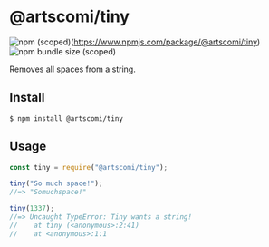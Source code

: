 


# @artscomi/tiny

![npm (scoped)](https://img.shields.io/npm/v/@artscomi/tiny.svg)(https://www.npmjs.com/package/@artscomi/tiny)
![npm bundle size (scoped)](https://img.shields.io/bundlephobia/min/@artscomi/tiny?style=flat-square)

Removes all spaces from a string.

## Install

```
$ npm install @artscomi/tiny
```

## Usage

```js
const tiny = require("@artscomi/tiny");

tiny("So much space!");
//=> "Somuchspace!"

tiny(1337);
//=> Uncaught TypeError: Tiny wants a string!
//    at tiny (<anonymous>:2:41)
//    at <anonymous>:1:1
```
